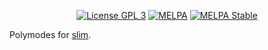 <p align="center">
  <!-- <a href="https://travis-ci.org/polymode/poly-slim"><img src="https://travis-ci.org/polymode/poly-slim.svg?branch=master" alt="Travis Build"/></a> -->
  <a href="http://www.gnu.org/licenses/gpl-3.0.txt"><img src="https://img.shields.io/badge/license-GPL_3-green.svg" alt="License GPL 3" /></a>
  <a href="https://melpa.org/#/poly-slim"><img alt="MELPA" src="https://melpa.org/packages/poly-slim-badge.svg"/></a>
  <a href="https://stable.melpa.org/#/poly-slim"><img alt="MELPA Stable" src="https://stable.melpa.org/packages/poly-slim-badge.svg"/></a>
</p>


Polymodes for [slim](http://slim-lang.com/).
